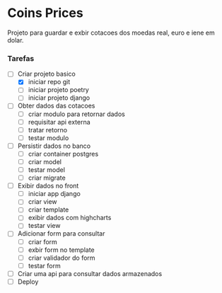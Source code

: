 # Coins Prices
Projeto para guardar e exbir cotacoes dos moedas real, euro e iene em dolar.


### Tarefas
- [ ] Criar projeto basico
    - [x] iniciar repo git
    - [ ] iniciar projeto poetry
    - [ ] iniciar projeto django
- [ ] Obter dados das cotacoes
    - [ ] criar modulo para retornar dados
    - [ ] requisitar api externa
    - [ ] tratar retorno
    - [ ] testar modulo
- [ ] Persistir dados no banco
    - [ ] criar container postgres
    - [ ] criar model
    - [ ] testar model
    - [ ] criar migrate
- [ ] Exibir dados no front
    - [ ] iniciar app django
    - [ ] criar view
    - [ ] criar template
    - [ ] exibir dados com highcharts
    - [ ] testar view
- [ ] Adicionar form para consultar
    - [ ] criar form
    - [ ] exbir form no template
    - [ ] criar validador do form
    - [ ] testar form
- [ ] Criar uma api para consultar dados armazenados
- [ ] Deploy
